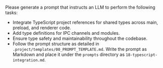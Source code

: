 Please generate a prompt that instructs an LLM to perform the following tasks:

* Integrate TypeScript project references for shared types across main, preload, and renderer code.
* Add type definitions for IPC channels and modules.
* Ensure type safety and maintainability throughout the codebase.
* Follow the prompt structure as detailed in `.project/templates/00_PROMPT_TEMPLATE.md`. Write the prompt as Markdown and place it under the `prompts` directory as `18-typescript-integration.md`.
